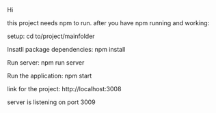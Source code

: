 Hi 

this project needs npm to run.
after you have npm running and working:

setup:
cd to/project/mainfolder

Insatll package dependencies:
npm install 

Run server:
npm run server

Run the application:
npm start

link for the project: 
http://localhost:3008

server is listening on port 3009

